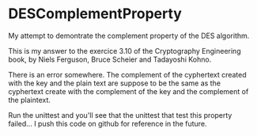 # DESComplementProperty

My attempt to demontrate the complement property of the DES algorithm.

This is my answer to the exercice 3.10 of the Cryptography Engineering book, by Niels Ferguson, Bruce Scheier and Tadayoshi Kohno.

There is an error somewhere. The complement of the cyphertext created with the key and the plain text are suppose to be the same as the cyphertext create with the complement of the key and the complement of the plaintext.

Run the unittest and you'll see that the unittest that test this property failed... I push this code on github for reference in the future.
